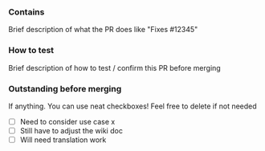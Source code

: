 <!-- Thanks for submitting a pull request for Terasology! :-)
Please fill in some details about the PR, below.
If the PR contains source code please make sure to run Checkstyle on it first.
If you add unit tests we'll love you forever! 

You might also want to read "How to Work on a PR Efficiently":
https://github.com/MovingBlocks/Terasology/wiki/How-to-Work-on-a-PR-Efficiently
-->

### Contains

Brief description of what the PR does like "Fixes #12345"

### How to test

Brief description of how to test / confirm this PR before merging

### Outstanding before merging

If anything. You can use neat checkboxes! Feel free to delete if not needed

- [ ] Need to consider use case x
- [ ] Still have to adjust the wiki doc
- [ ] Will need translation work

